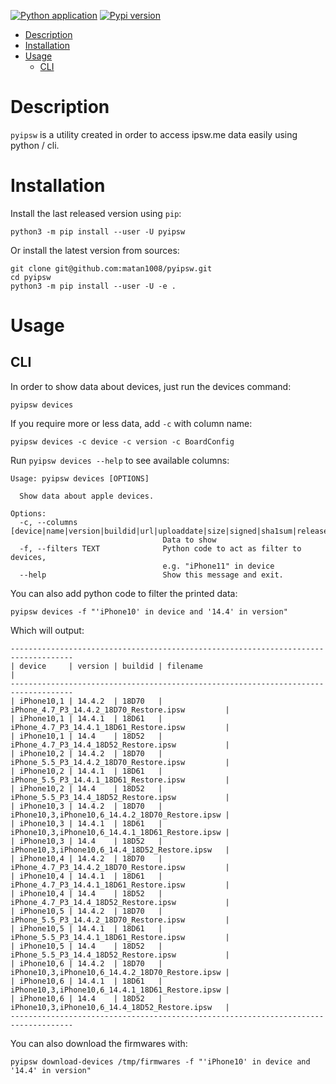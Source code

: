 [![Python application](https://github.com/matan1008/pyipsw/workflows/Python%20application/badge.svg)](https://github.com/matan1008/pyipsw/actions/workflows/python-app.yml "Python application action")
[![Pypi version](https://img.shields.io/pypi/v/pyipsw.svg)](https://pypi.org/project/pyipsw/ "PyPi package")

- [Description](#description)
- [Installation](#installation)
- [Usage](#usage)
    * [CLI](#cli)

# Description

`pyipsw` is a utility created in order to access ipsw.me data easily using python / cli.

# Installation

Install the last released version using `pip`:

```shell
python3 -m pip install --user -U pyipsw
```

Or install the latest version from sources:

```shell
git clone git@github.com:matan1008/pyipsw.git
cd pyipsw
python3 -m pip install --user -U -e .
```

# Usage

## CLI

In order to show data about devices, just run the devices command:

```shell
pyipsw devices
```

If you require more or less data, add `-c` with column name:

```shell
pyipsw devices -c device -c version -c BoardConfig
```

Run `pyipsw devices --help` to see available columns:

```shell
Usage: pyipsw devices [OPTIONS]

  Show data about apple devices.

Options:
  -c, --columns [device|name|version|buildid|url|uploaddate|size|signed|sha1sum|releasedate|platform|md5sum|filename|cpid|bdid|BoardConfig]
                                  Data to show
  -f, --filters TEXT              Python code to act as filter to devices,
                                  e.g. "iPhone11" in device
  --help                          Show this message and exit.
```

You can also add python code to filter the printed data:

```shell
pyipsw devices -f "'iPhone10' in device and '14.4' in version"
```

Which will output:

```
------------------------------------------------------------------------------------
| device     | version | buildid | filename                                        |
------------------------------------------------------------------------------------
| iPhone10,1 | 14.4.2  | 18D70   | iPhone_4.7_P3_14.4.2_18D70_Restore.ipsw         |
| iPhone10,1 | 14.4.1  | 18D61   | iPhone_4.7_P3_14.4.1_18D61_Restore.ipsw         |
| iPhone10,1 | 14.4    | 18D52   | iPhone_4.7_P3_14.4_18D52_Restore.ipsw           |
| iPhone10,2 | 14.4.2  | 18D70   | iPhone_5.5_P3_14.4.2_18D70_Restore.ipsw         |
| iPhone10,2 | 14.4.1  | 18D61   | iPhone_5.5_P3_14.4.1_18D61_Restore.ipsw         |
| iPhone10,2 | 14.4    | 18D52   | iPhone_5.5_P3_14.4_18D52_Restore.ipsw           |
| iPhone10,3 | 14.4.2  | 18D70   | iPhone10,3,iPhone10,6_14.4.2_18D70_Restore.ipsw |
| iPhone10,3 | 14.4.1  | 18D61   | iPhone10,3,iPhone10,6_14.4.1_18D61_Restore.ipsw |
| iPhone10,3 | 14.4    | 18D52   | iPhone10,3,iPhone10,6_14.4_18D52_Restore.ipsw   |
| iPhone10,4 | 14.4.2  | 18D70   | iPhone_4.7_P3_14.4.2_18D70_Restore.ipsw         |
| iPhone10,4 | 14.4.1  | 18D61   | iPhone_4.7_P3_14.4.1_18D61_Restore.ipsw         |
| iPhone10,4 | 14.4    | 18D52   | iPhone_4.7_P3_14.4_18D52_Restore.ipsw           |
| iPhone10,5 | 14.4.2  | 18D70   | iPhone_5.5_P3_14.4.2_18D70_Restore.ipsw         |
| iPhone10,5 | 14.4.1  | 18D61   | iPhone_5.5_P3_14.4.1_18D61_Restore.ipsw         |
| iPhone10,5 | 14.4    | 18D52   | iPhone_5.5_P3_14.4_18D52_Restore.ipsw           |
| iPhone10,6 | 14.4.2  | 18D70   | iPhone10,3,iPhone10,6_14.4.2_18D70_Restore.ipsw |
| iPhone10,6 | 14.4.1  | 18D61   | iPhone10,3,iPhone10,6_14.4.1_18D61_Restore.ipsw |
| iPhone10,6 | 14.4    | 18D52   | iPhone10,3,iPhone10,6_14.4_18D52_Restore.ipsw   |
------------------------------------------------------------------------------------
```

You can also download the firmwares with:

```shell
pyipsw download-devices /tmp/firmwares -f "'iPhone10' in device and '14.4' in version"
```
